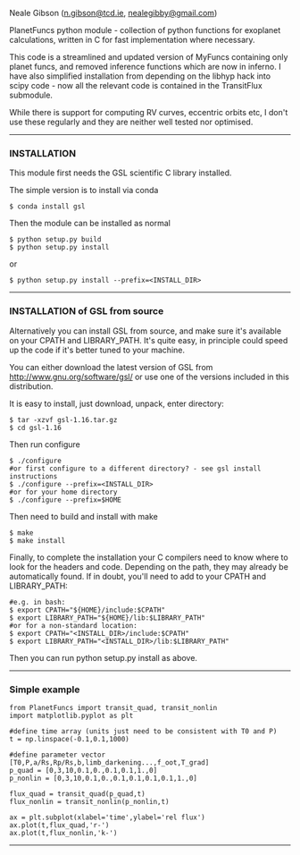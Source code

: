 
Neale Gibson (n.gibson@tcd.ie, nealegibby@gmail.com)

PlanetFuncs python module - collection of python functions for exoplanet calculations,
written in C for fast implementation where necessary.

This code is a streamlined and updated version of MyFuncs containing only planet funcs,
and removed inference functions which are now in inferno. I have also simplified
installation from depending on the libhyp hack into scipy code - now all the relevant
code is contained in the TransitFlux submodule.

While there is support for computing RV curves, eccentric orbits etc, I don't use these
regularly and they are neither well tested nor optimised.

***

### INSTALLATION

This module first needs the GSL scientific C library installed.

The simple version is to install via conda

```
$ conda install gsl
```

Then the module can be installed as normal
```
$ python setup.py build
$ python setup.py install
```
or
```
$ python setup.py install --prefix=<INSTALL_DIR>
```

***

### INSTALLATION of GSL from source

Alternatively you can install GSL from source, and make sure it's available on your CPATH
and LIBRARY_PATH. It's quite easy, in principle could speed up the code if it's better
tuned to your machine.

You can either download the latest version of GSL from http://www.gnu.org/software/gsl/
or use one of the versions included in this distribution.

It is easy to install, just download, unpack, enter directory:
```
$ tar -xzvf gsl-1.16.tar.gz
$ cd gsl-1.16
```
Then run configure
```
$ ./configure
#or first configure to a different directory? - see gsl install instructions
$ ./configure --prefix=<INSTALL_DIR>
#or for your home directory
$ ./configure --prefix=$HOME
```

Then need to build and install with make
```
$ make
$ make install
```

Finally, to complete the installation your C compilers need to know where to look for the
headers and code. Depending on the path, they may already be automatically found. If in
doubt, you'll need to add to your CPATH and LIBRARY_PATH:

```
#e.g. in bash:
$ export CPATH="${HOME}/include:$CPATH"
$ export LIBRARY_PATH="${HOME}/lib:$LIBRARY_PATH"
#or for a non-standard location:
$ export CPATH="<INSTALL_DIR>/include:$CPATH"
$ export LIBRARY_PATH="<INSTALL_DIR>/lib:$LIBRARY_PATH"
```

Then you can run python setup.py install as above.

***

### Simple example

```
from PlanetFuncs import transit_quad, transit_nonlin
import matplotlib.pyplot as plt

#define time array (units just need to be consistent with T0 and P)
t = np.linspace(-0.1,0.1,1000)

#define parameter vector [T0,P,a/Rs,Rp/Rs,b,limb_darkening...,f_oot,T_grad]
p_quad = [0,3,10,0.1,0.,0.1,0.1,1.,0]
p_nonlin = [0,3,10,0.1,0.,0.1,0.1,0.1,0.1,1.,0]

flux_quad = transit_quad(p_quad,t)
flux_nonlin = transit_nonlin(p_nonlin,t)

ax = plt.subplot(xlabel='time',ylabel='rel flux')
ax.plot(t,flux_quad,'r-')
ax.plot(t,flux_nonlin,'k-')

```

***
